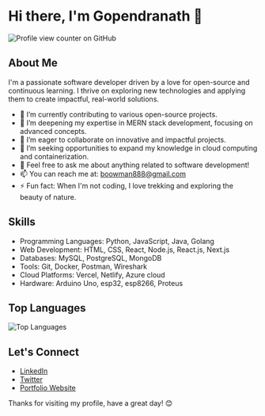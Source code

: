 # Hi there, I'm Gopendranath 👋
![Profile view counter on GitHub](https://komarev.com/ghpvc/?username=Gopendranath)

## About Me

I'm a passionate software developer driven by a love for open-source and continuous learning. I thrive on exploring new technologies and applying them to create impactful, real-world solutions.

- 🔭 I’m currently contributing to various open-source projects.
- 🌱 I’m deepening my expertise in MERN stack development, focusing on advanced concepts.
- 👯 I’m eager to collaborate on innovative and impactful projects.
- 🤔 I’m seeking opportunities to expand my knowledge in cloud computing and containerization.
- 💬 Feel free to ask me about anything related to software development!
- 📫 You can reach me at: boowman888@gmail.com
- ⚡ Fun fact: When I'm not coding, I love trekking and exploring the beauty of nature.

## Skills

- Programming Languages: Python, JavaScript, Java, Golang
- Web Development: HTML, CSS, React, Node.js, React.js, Next.js
- Databases: MySQL, PostgreSQL, MongoDB
- Tools: Git, Docker, Postman, Wireshark
- Cloud Platforms: Vercel, Netlify, Azure cloud
- Hardware: Arduino Uno, esp32, esp8266, Proteus

## Top Languages

![Top Languages](https://github-readme-stats.vercel.app/api/top-langs/?username=Gopendranath&layout=compact&theme=radical)

## Let's Connect

- [LinkedIn](https://www.linkedin.com/in/gopendranath)
- [Twitter](https://x.com/AssassinsEmper1)
- [Portfolio Website](https://t3rminal.vercel.app/)

Thanks for visiting my profile, have a great day! 😊


